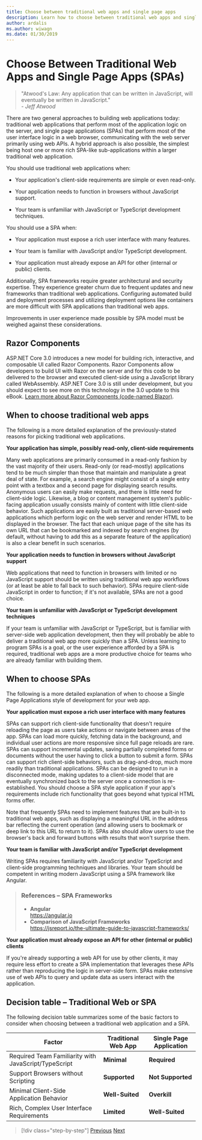 ```yaml
---
title: Choose between traditional web apps and single page apps
description: Learn how to choose between traditional web apps and single page applications (SPAs) when building web applications.
author: ardalis
ms.author: wiwagn
ms.date: 01/30/2019
---
```


# Choose Between Traditional Web Apps and Single Page Apps (SPAs)

> "Atwood's Law: Any application that can be written in JavaScript, will eventually be written in JavaScript."  
> _\- Jeff Atwood_

There are two general approaches to building web applications today: traditional web applications that perform most of the application logic on the server, and single page applications (SPAs) that perform most of the user interface logic in a web browser, communicating with the web server primarily using web APIs. A hybrid approach is also possible, the simplest being host one or more rich SPA-like sub-applications within a larger traditional web application.

You should use traditional web applications when:

- Your application's client-side requirements are simple or even read-only.

- Your application needs to function in browsers without JavaScript support.

- Your team is unfamiliar with JavaScript or TypeScript development techniques.

You should use a SPA when:

- Your application must expose a rich user interface with many features.

- Your team is familiar with JavaScript and/or TypeScript development.

- Your application must already expose an API for other (internal or public) clients.

Additionally, SPA frameworks require greater architectural and security expertise. They experience greater churn due to frequent updates and new frameworks than traditional web applications. Configuring automated build and deployment processes and utilizing deployment options like containers are more difficult with SPA applications than traditional web apps.

Improvements in user experience made possible by SPA model must be weighed against these considerations.

## Razor Components

ASP.NET Core 3.0 introduces a new model for building rich, interactive, and composable UI called Razor Components. Razor Components allow developers to build UI with Razor on the server and for this code to be delivered to the browser and executed client-side using a JavaScript library called WebAssembly. ASP.NET Core 3.0 is still under development, but you should expect to see more on this technology in the 3.0 update to this eBook. [Learn more about Razor Components (code-named Blazor)](https://blazor.net/docs/get-started.html).

## When to choose traditional web apps

The following is a more detailed explanation of the previously-stated reasons for picking traditional web applications.

**Your application has simple, possibly read-only, client-side requirements**

Many web applications are primarily consumed in a read-only fashion by the vast majority of their users. Read-only (or read-mostly) applications tend to be much simpler than those that maintain and manipulate a great deal of state. For example, a search engine might consist of a single entry point with a textbox and a second page for displaying search results. Anonymous users can easily make requests, and there is little need for client-side logic. Likewise, a blog or content management system's public-facing application usually consists mainly of content with little client-side behavior. Such applications are easily built as traditional server-based web applications which perform logic on the web server and render HTML to be displayed in the browser. The fact that each unique page of the site has its own URL that can be bookmarked and indexed by search engines (by default, without having to add this as a separate feature of the application) is also a clear benefit in such scenarios.

**Your application needs to function in browsers without JavaScript support**

Web applications that need to function in browsers with limited or no JavaScript support should be written using traditional web app workflows (or at least be able to fall back to such behavior). SPAs require client-side JavaScript in order to function; if it's not available, SPAs are not a good choice.

**Your team is unfamiliar with JavaScript or TypeScript development techniques**

If your team is unfamiliar with JavaScript or TypeScript, but is familiar with server-side web application development, then they will probably be able to deliver a traditional web app more quickly than a SPA. Unless learning to program SPAs is a goal, or the user experience afforded by a SPA is required, traditional web apps are a more productive choice for teams who are already familiar with building them.

## When to choose SPAs

The following is a more detailed explanation of when to choose a Single Page Applications style of development for your web app.

**Your application must expose a rich user interface with many features**

SPAs can support rich client-side functionality that doesn't require reloading the page as users take actions or navigate between areas of the app. SPAs can load more quickly, fetching data in the background, and individual user actions are more responsive since full page reloads are rare. SPAs can support incremental updates, saving partially completed forms or documents without the user having to click a button to submit a form. SPAs can support rich client-side behaviors, such as drag-and-drop, much more readily than traditional applications. SPAs can be designed to run in a disconnected mode, making updates to a client-side model that are eventually synchronized back to the server once a connection is re-established. You should choose a SPA style application if your app's requirements include rich functionality that goes beyond what typical HTML forms offer.

Note that frequently SPAs need to implement features that are built-in to traditional web apps, such as displaying a meaningful URL in the address bar reflecting the current operation (and allowing users to bookmark or deep link to this URL to return to it). SPAs also should allow users to use the browser's back and forward buttons with results that won't surprise them.

**Your team is familiar with JavaScript and/or TypeScript development**

Writing SPAs requires familiarity with JavaScript and/or TypeScript and client-side programming techniques and libraries. Your team should be competent in writing modern JavaScript using a SPA framework like Angular.

> ### References – SPA Frameworks
>
> - **Angular**  
>   <https://angular.io>
> - **Comparison of JavaScript Frameworks**  
>   <https://jsreport.io/the-ultimate-guide-to-javascript-frameworks/>

**Your application must already expose an API for other (internal or public) clients**

If you're already supporting a web API for use by other clients, it may require less effort to create a SPA implementation that leverages these APIs rather than reproducing the logic in server-side form. SPAs make extensive use of web APIs to query and update data as users interact with the application.

## Decision table – Traditional Web or SPA

The following decision table summarizes some of the basic factors to consider when choosing between a traditional web application and a SPA.

| **Factor**                                           | **Traditional Web App** | **Single Page Application** |
| ---------------------------------------------------- | ----------------------- | --------------------------- |
| Required Team Familiarity with JavaScript/TypeScript | **Minimal**             | **Required**                |
| Support Browsers without Scripting                   | **Supported**           | **Not Supported**           |
| Minimal Client-Side Application Behavior             | **Well-Suited**         | **Overkill**                |
| Rich, Complex User Interface Requirements            | **Limited**             | **Well-Suited**             |

>[!div class="step-by-step"]
>[Previous](modern-web-applications-characteristics.md)
>[Next](architectural-principles.md)
